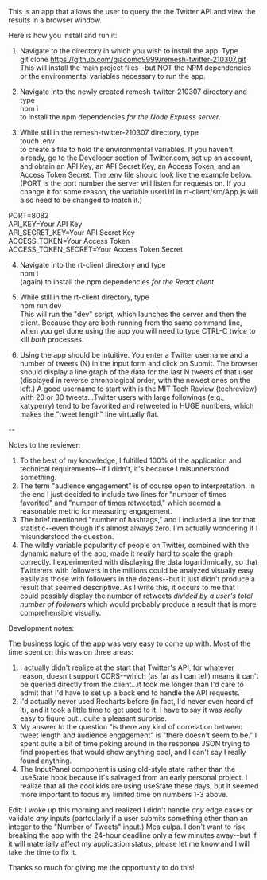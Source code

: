 This is an app that allows the user to query the the Twitter API and view the results in a browser window.

Here is how you install and run it:  

1. Navigate to the directory in which you wish to install the app. Type  
git clone https://github.com/giacomo9999/remesh-twitter-210307.git  
This will install the main project files--but NOT the NPM dependencies or the environmental variables necessary to run the app.

2. Navigate into the newly created remesh-twitter-210307 directory and type  
npm i  
to install the npm dependencies *for the Node Express server*.

3. While still in the remesh-twitter-210307 directory, type  
touch .env  
to create a file to hold the environmental variables. If you haven't already, go to the Developer section of Twitter.com, set up an account, and obtain an API Key, an API Secret Key, an Access Token, and an Access Token Secret. The .env file should look like the example below. (PORT is the port number the server will listen for requests on. If you change it for some reason, the variable userUrl in rt-client/src/App.js will also need to be changed to match it.)

PORT=8082  
API_KEY=Your API Key  
API_SECRET_KEY=Your API Secret Key  
ACCESS_TOKEN=Your Access Token  
ACCESS_TOKEN_SECRET=Your Access Token Secret  

4. Navigate into the rt-client directory and type   
npm i    
(again) to install the npm dependencies *for the React client*.  

5. While still in the rt-client directory, type  
npm run dev  
This will run the "dev" script, which launches the server and then the client. Because they are both running from the same command line, when you get done using the app you will need to type CTRL-C *twice* to kill *both* processes.

6. Using the app should be intuitive.  You enter a Twitter username and a number of tweets (N) in the input form and click on Submit. The browser should display a line graph of the data for the last N tweets of that user (displayed in reverse chronological order, with the newest ones on the left.) A good username to start with is the MIT Tech Review (techreview) with 20 or 30 tweets...Twitter users with large followings (e.g., katyperry) tend to be favorited and retweeted in HUGE numbers, which makes the "tweet length" line virtually flat.

--

Notes to the reviewer:    
1. To the best of my knowledge, I fulfilled 100% of the application and technical requirements--if I didn't, it's because I misunderstood something.      
2. The term "audience engagement" is of course open to interpretation. In the end I just decided to include two lines for "number of times favorited" and "number of times retweeted," which seemed a reasonable metric for measuring engagement.
3. The brief mentioned "number of hashtags," and I included a line for that statistic--even though it's almost always zero. I'm actually wondering if I misunderstood the question.  
4. The wildly variable popularity of people on Twitter, combined with the dynamic nature of the app, made it *really* hard to scale the graph correctly. I experimented with displaying the data logarithmically, so that Twitterers with followers in the millions could be analyzed visually easy easily as those with followers in the dozens--but it just didn't produce a result that seemed descriptive.  As I write this, it occurs to me that I could possibly display the number of retweets *divided by a user's total number of followers* which would probably produce a result that is more comprehensible visually.

Development notes:  

The business logic of the app was very easy to come up with. Most of the time spent on this was on three areas:  
1. I actually didn't realize at the start that Twitter's API, for whatever reason, doesn't support CORS--which (as far as I can tell) means it can't be queried directly from the client...it took me longer than I'd care to admit that I'd have to set up a back end to handle the API requests.  
2. I'd actually never used Recharts before (in fact, I'd never even heard of it), and it took a little time to get used to it.  I have to say it was *really* easy to figure out...quite a pleasant surprise.  
3. My answer to the question "is there any kind of correlation between tweet length and audience engagement" is "there doesn't seem to be." I spent quite a bit of time poking around in the response JSON trying to find properties that would show anything cool, and I can't say I really found anything.
4. The InputPanel component is using old-style state rather than the useState hook because it's salvaged from an early personal project. I realize that all the cool kids are using useState these days, but it seemed more important to focus my limited time on numbers 1-3 above.

Edit: I woke up this morning and realized I didn't handle *any* edge cases or validate *any* inputs (partcularly if a user submits something other than an integer to the "Number of Tweets" input.) Mea culpa. I don't want to risk breaking the app with the 24-hour deadline only a few minutes away--but if it will materially affect my application status, please let me know and I will take the time to fix it.

Thanks so much for giving me the opportunity to do this!  


